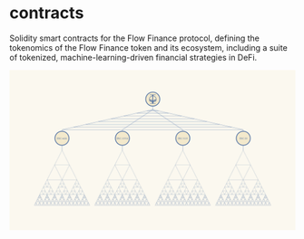 # contracts

Solidity smart contracts for the Flow Finance protocol, defining the tokenomics of the Flow Finance token and its ecosystem, including a suite of tokenized, machine-learning-driven financial strategies in DeFi.

![Alt text](assets/pods.png)
